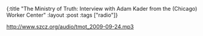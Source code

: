 {:title "The Ministry of Truth: Interview with Adam Kader from the (Chicago) Worker Center"
:layout :post
:tags  ["radio"]}

<http://www.szcz.org/audio/tmot_2009-09-24.mp3>

